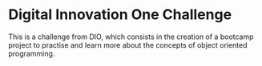 # Digital Innovation One Challenge
This is a challenge from DIO, which consists in the creation of a bootcamp project to practise and learn more about the concepts of object oriented programming.
